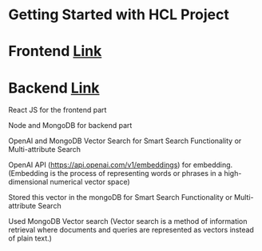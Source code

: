 # Getting Started with HCL Project

# Frontend [Link](https://hcl-frontend.vercel.app)
# Backend [Link](https://hcl-backend.onrender.com)

React JS for the frontend part

Node and MongoDB for backend part

OpenAI and MongoDB Vector Search for Smart Search Functionality or Multi-attribute Search

OpenAI API (https://api.openai.com/v1/embeddings) for embedding. 
(Embedding is the process of representing words or phrases in a high-dimensional numerical vector space)

Stored this vector in the mongoDB for Smart Search Functionality or Multi-attribute Search

Used MongoDB Vector search 
(Vector search is a method of information retrieval where documents and queries are represented as vectors instead of plain text.)
